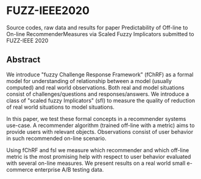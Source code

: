 # FUZZ-IEEE2020
Source codes, raw data and results for paper Predictability of Off-line to On-line RecommenderMeasures via Scaled Fuzzy Implicators submitted to FUZZ-IEEE 2020


## Abstract
We introduce "fuzzy Challenge Response Framework" (fChRF) as a formal model for understanding of relationship between a model (usually computed) and real world observations. Both real and model situations consist of challenges/questions and responses/answers. We introduce a class of "scaled fuzzy Implicators" (sfI) to measure the quality of reduction of real world situations to model situations. 

In this paper, we test these formal concepts in a recommender systems  use-case. A recommender algorithm (trained off-line with a metric) aims to provide users with relevant objects. Observations consist of user behavior in such recommended on-line scenario. 

Using fChRF and fsI we measure which recommender and which off-line metric is the most promising help with respect to user behavior evaluated with several on-line measures. We present results on a real world small e-commerce enterprise A/B testing data. 
